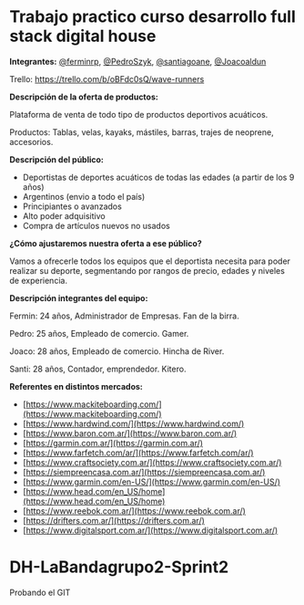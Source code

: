 # Trabajo practico curso desarrollo full stack digital house

**Integrantes:** [@ferminrp](https://github.com/ferminrp/), [@PedroSzyk](https://github.com/PedroSzyk/), [@santiagoane](https://github.com/santiagoane/), [@Joacoaldun](https://github.com/Joacoaldun/)

Trello: https://trello.com/b/oBFdc0sQ/wave-runners

**Descripción de la oferta de productos:**

Plataforma de venta de todo tipo de productos deportivos acuáticos.

Productos: Tablas, velas, kayaks,  mástiles, barras, trajes de neoprene, accesorios.

**Descripción del público:**

- Deportistas de deportes acuáticos de todas las edades (a partir de los 9 años)
- Argentinos (envio a todo el país)
- Principiantes o avanzados
- Alto poder adquisitivo
- Compra de artículos nuevos no usados

**¿Cómo ajustaremos nuestra oferta a ese público?**

Vamos a ofrecerle todos los equipos que el deportista necesita para poder realizar su deporte, segmentando por rangos de precio, edades y niveles de experiencia.


**Descripción integrantes del equipo:**

Fermin: 24 años, Administrador de Empresas. Fan de la birra.

Pedro: 25 años, Empleado de comercio.  Gamer.

Joaco: 28 años, Empleado de comercio. Hincha de River.

Santi: 28 años,  Contador, emprendedor. Kitero. 

**Referentes en distintos mercados:**

- [https://www.mackiteboarding.com/](https://www.mackiteboarding.com/)
- [https://www.hardwind.com/](https://www.hardwind.com/)
- [https://www.baron.com.ar/](https://www.baron.com.ar/)
- [https://garmin.com.ar/](https://garmin.com.ar/)
- [https://www.farfetch.com/ar/](https://www.farfetch.com/ar/)
- [https://www.craftsociety.com.ar/](https://www.craftsociety.com.ar/)
- [https://siempreencasa.com.ar/](https://siempreencasa.com.ar/)
- [https://www.garmin.com/en-US/](https://www.garmin.com/en-US/)
- [https://www.head.com/en_US/home](https://www.head.com/en_US/home)
- [https://www.reebok.com.ar/](https://www.reebok.com.ar/)
- [https://drifters.com.ar/](https://drifters.com.ar/)
- [https://www.digitalsport.com.ar/](https://www.digitalsport.com.ar/)

# DH-LaBandagrupo2-Sprint2
Probando el GIT 
